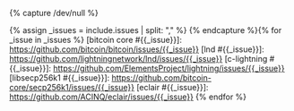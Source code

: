 {% capture /dev/null %}
<!-- 
issues.md: creates Markdown referency-style links to issues and pull
requests in the Bitcoin Core, LND, C-Lightning, and libsecp256k1 repositories.

When changing this file, a good test to run to ensure that all links are
working is the htmlproofer line from the Makefile with the
"disable-external" parameter removed.  Beware that this can be bandwidth
intensive and that you might get throttled/banned for suspected website
scraping.

  Input:
    - issues: (CSV) the issue numbers to create links for separated by
      commas with no spaces.  For a given number, a separate link will
      be created for *all* suppored repositories

  Output:
    List of Markdown reference-style links

  Example:
    Input:
      % include linkers/issues.md issues="123,456" %
    Output
      [bitcoin core #123]: https://github.com/bitcoin/bitcoin/issues/123
      [lnd #123]: https://github.com/lightningnetwork/lnd/issues/123
      [bitcoin core #456]: https://github.com/bitcoin/bitcoin/issues/456
      [lnd #456]: https://github.com/lightningnetwork/lnd/issues/456
-->
{% assign _issues = include.issues | split: "," %}
{% endcapture %}{% for _issue in _issues %}
[bitcoin core #{{_issue}}]: https://github.com/bitcoin/bitcoin/issues/{{_issue}}
[lnd #{{_issue}}]: https://github.com/lightningnetwork/lnd/issues/{{_issue}}
[c-lightning #{{_issue}}]: https://github.com/ElementsProject/lightning/issues/{{_issue}}
[libsecp256k1 #{{_issue}}]: https://github.com/bitcoin-core/secp256k1/issues/{{_issue}}
[eclair #{{_issue}}]: https://github.com/ACINQ/eclair/issues/{{_issue}}
{% endfor %}

